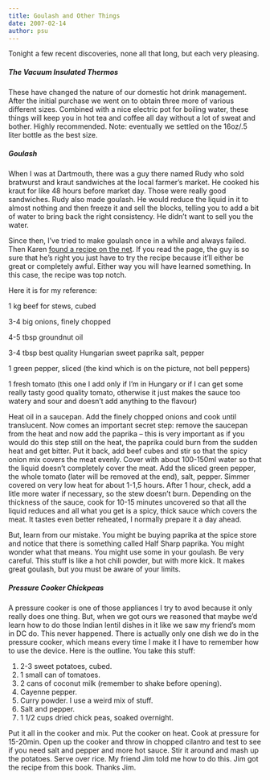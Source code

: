 ```yaml
---
title: Goulash and Other Things
date: 2007-02-14
author: psu
---
```


Tonight a few recent discoveries, none all that long, but each very pleasing.

##### The Vacuum Insulated Thermos

These have changed the nature of our domestic hot drink management. After the initial purchase we went on to obtain three more of various different sizes. Combined with a nice electric pot for boiling water, these things will keep you in hot tea and coffee all day without a lot of sweat and bother. Highly recommended. Note: eventually we settled on the 16oz/.5 liter bottle as the best size.

##### Goulash

When I was at Dartmouth, there was a guy there named Rudy who sold bratwurst and kraut sandwiches at the local farmer’s market. He cooked his kraut for like 48 hours before market day. Those were really good sandwiches. Rudy also made goulash. He would reduce the liquid in it to almost nothing and then freeze it and sell the blocks, telling you to add a bit of water to bring back the right consistency. He didn’t want to sell you the water.

Since then, I’ve tried to make goulash once in a while and always failed. Then Karen <a href="http://chiliesvanilia.blogspot.com/2006/01/my-authentic-hungarian-goulash-recipe.html">found a recipe on the net</a>. If you read the page, the guy is so sure that he’s right you just have to try the recipe because it’ll either be great or completely awful. Either way you will have learned something. In this case, the recipe was top notch.

Here it is for my reference:

1 kg beef for stews, cubed

3-4 big onions, finely chopped

4-5 tbsp groundnut oil

3-4 tbsp best quality Hungarian sweet paprika
salt, pepper

1 green pepper, sliced (the kind which is on the picture, not bell peppers)

1 fresh tomato (this one I add only if I’m in Hungary or if I can get some really tasty good quality tomato, otherwise it just makes the sauce too watery and sour and doesn’t add anything to the flavour)

Heat oil in a saucepan. Add the finely chopped onions and cook until translucent. Now comes an important secret step: remove the saucepan from the heat and now add the paprika – this is very important as if you would do this step still on the heat, the paprika could burn from the sudden heat and get bitter. Put it back, add beef cubes and stir so that the spicy onion mix covers the meat evenly. Cover with about 100-150ml water so that the liquid doesn’t completely cover the meat. Add the sliced green pepper, the whole tomato (later will be removed at the end), salt, pepper. Simmer covered on very low heat for about 1-1,5 hours. After 1 hour, check, add a litle more water if necessary, so the stew doesn’t burn. Depending on the thickness of the sauce, cook for 10-15 minutes uncovered so that all the liquid reduces and all what you get is a spicy, thick sauce which covers the meat. It tastes even better reheated, I normally prepare it a day ahead.

But, learn from our mistake. You might be buying paprika at the spice store and notice that there is something called Half Sharp paprika. You might wonder what that means. You might use some in your goulash. Be very careful. This stuff is like a hot chili powder, but with more kick. It makes great goulash, but you must be aware of your limits.

##### Pressure Cooker Chickpeas

A pressure cooker is one of those appliances I try to avod because it only really does one thing. But, when we got ours we reasoned that maybe we’d learn how to do those Indian lentil dishes in it like we saw my friend’s mom in DC do. This never happened. There is actually only one dish we do in the pressure cooker, which means every time I make it I have to remember how to use the device. Here is the outline. You take this stuff:

1. 2-3 sweet potatoes, cubed.
2. 1 small can of tomatoes.
3. 2 cans of coconut milk (remember to shake before opening).
4. Cayenne pepper.
5. Curry powder. I use a weird mix of stuff.
6. Salt and pepper.
7. 1 1/2 cups dried chick peas, soaked overnight.

Put it all in the cooker and mix. Put the cooker on heat. Cook at pressure for 15-20min. Open up the cooker and throw in chopped cilantro and test to see if you need salt and pepper and more hot sauce. Stir it around and mash up the potatoes.
Serve over rice. My friend Jim told me how to do this. Jim got the recipe from this book. Thanks Jim.
